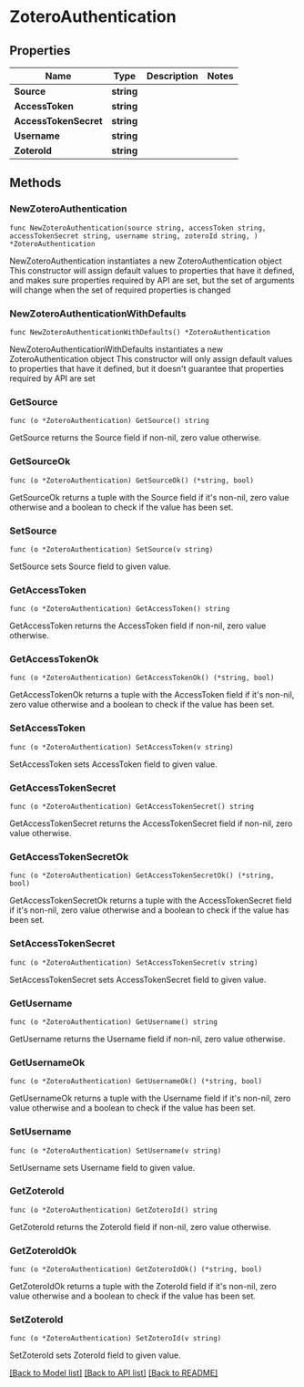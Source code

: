# ZoteroAuthentication

## Properties

Name | Type | Description | Notes
------------ | ------------- | ------------- | -------------
**Source** | **string** |  | 
**AccessToken** | **string** |  | 
**AccessTokenSecret** | **string** |  | 
**Username** | **string** |  | 
**ZoteroId** | **string** |  | 

## Methods

### NewZoteroAuthentication

`func NewZoteroAuthentication(source string, accessToken string, accessTokenSecret string, username string, zoteroId string, ) *ZoteroAuthentication`

NewZoteroAuthentication instantiates a new ZoteroAuthentication object
This constructor will assign default values to properties that have it defined,
and makes sure properties required by API are set, but the set of arguments
will change when the set of required properties is changed

### NewZoteroAuthenticationWithDefaults

`func NewZoteroAuthenticationWithDefaults() *ZoteroAuthentication`

NewZoteroAuthenticationWithDefaults instantiates a new ZoteroAuthentication object
This constructor will only assign default values to properties that have it defined,
but it doesn't guarantee that properties required by API are set

### GetSource

`func (o *ZoteroAuthentication) GetSource() string`

GetSource returns the Source field if non-nil, zero value otherwise.

### GetSourceOk

`func (o *ZoteroAuthentication) GetSourceOk() (*string, bool)`

GetSourceOk returns a tuple with the Source field if it's non-nil, zero value otherwise
and a boolean to check if the value has been set.

### SetSource

`func (o *ZoteroAuthentication) SetSource(v string)`

SetSource sets Source field to given value.


### GetAccessToken

`func (o *ZoteroAuthentication) GetAccessToken() string`

GetAccessToken returns the AccessToken field if non-nil, zero value otherwise.

### GetAccessTokenOk

`func (o *ZoteroAuthentication) GetAccessTokenOk() (*string, bool)`

GetAccessTokenOk returns a tuple with the AccessToken field if it's non-nil, zero value otherwise
and a boolean to check if the value has been set.

### SetAccessToken

`func (o *ZoteroAuthentication) SetAccessToken(v string)`

SetAccessToken sets AccessToken field to given value.


### GetAccessTokenSecret

`func (o *ZoteroAuthentication) GetAccessTokenSecret() string`

GetAccessTokenSecret returns the AccessTokenSecret field if non-nil, zero value otherwise.

### GetAccessTokenSecretOk

`func (o *ZoteroAuthentication) GetAccessTokenSecretOk() (*string, bool)`

GetAccessTokenSecretOk returns a tuple with the AccessTokenSecret field if it's non-nil, zero value otherwise
and a boolean to check if the value has been set.

### SetAccessTokenSecret

`func (o *ZoteroAuthentication) SetAccessTokenSecret(v string)`

SetAccessTokenSecret sets AccessTokenSecret field to given value.


### GetUsername

`func (o *ZoteroAuthentication) GetUsername() string`

GetUsername returns the Username field if non-nil, zero value otherwise.

### GetUsernameOk

`func (o *ZoteroAuthentication) GetUsernameOk() (*string, bool)`

GetUsernameOk returns a tuple with the Username field if it's non-nil, zero value otherwise
and a boolean to check if the value has been set.

### SetUsername

`func (o *ZoteroAuthentication) SetUsername(v string)`

SetUsername sets Username field to given value.


### GetZoteroId

`func (o *ZoteroAuthentication) GetZoteroId() string`

GetZoteroId returns the ZoteroId field if non-nil, zero value otherwise.

### GetZoteroIdOk

`func (o *ZoteroAuthentication) GetZoteroIdOk() (*string, bool)`

GetZoteroIdOk returns a tuple with the ZoteroId field if it's non-nil, zero value otherwise
and a boolean to check if the value has been set.

### SetZoteroId

`func (o *ZoteroAuthentication) SetZoteroId(v string)`

SetZoteroId sets ZoteroId field to given value.



[[Back to Model list]](../README.md#documentation-for-models) [[Back to API list]](../README.md#documentation-for-api-endpoints) [[Back to README]](../README.md)


